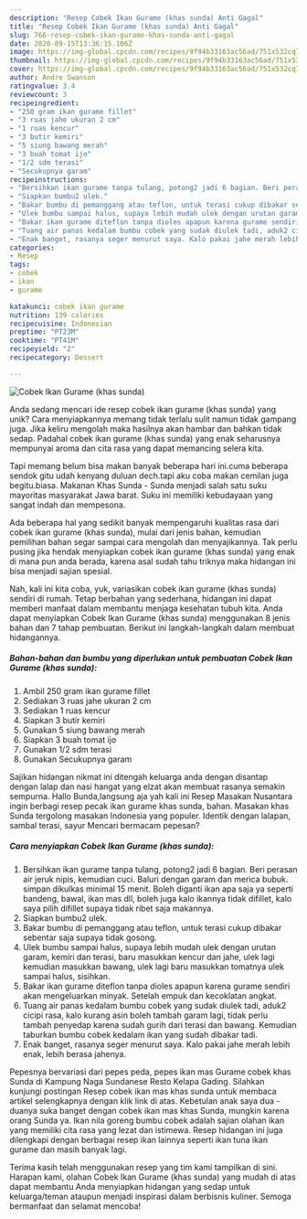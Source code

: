 ```yaml
---
description: "Resep Cobek Ikan Gurame (khas sunda) Anti Gagal"
title: "Resep Cobek Ikan Gurame (khas sunda) Anti Gagal"
slug: 766-resep-cobek-ikan-gurame-khas-sunda-anti-gagal
date: 2020-09-15T13:36:15.106Z
image: https://img-global.cpcdn.com/recipes/9f94b33163ac56ad/751x532cq70/cobek-ikan-gurame-khas-sunda-foto-resep-utama.jpg
thumbnail: https://img-global.cpcdn.com/recipes/9f94b33163ac56ad/751x532cq70/cobek-ikan-gurame-khas-sunda-foto-resep-utama.jpg
cover: https://img-global.cpcdn.com/recipes/9f94b33163ac56ad/751x532cq70/cobek-ikan-gurame-khas-sunda-foto-resep-utama.jpg
author: Andre Swanson
ratingvalue: 3.4
reviewcount: 3
recipeingredient:
- "250 gram ikan gurame fillet"
- "3 ruas jahe ukuran 2 cm"
- "1 ruas kencur"
- "3 butir kemiri"
- "5 siung bawang merah"
- "3 buah tomat ijo"
- "1/2 sdm terasi"
- "Secukupnya garam"
recipeinstructions:
- "Bersihkan ikan gurame tanpa tulang, potong2 jadi 6 bagian. Beri perasan air jeruk nipis, kemudian cuci. Baluri dengan garam dan merica bubuk. simpan dikulkas minimal 15 menit. Boleh diganti ikan apa saja ya seperti bandeng, bawal, ikan mas dll, boleh juga kalo ikannya tidak difillet, kalo saya pilih difillet supaya tidak ribet saja makannya."
- "Siapkan bumbu2 ulek."
- "Bakar bumbu di pemanggang atau teflon, untuk terasi cukup dibakar sebentar saja supaya tidak gosong."
- "Ulek bumbu sampai halus, supaya lebih mudah ulek dengan urutan garam, kemiri dan terasi, baru masukkan kencur dan jahe, ulek lagi kemudian masukkan bawang, ulek lagi baru masukkan tomatnya ulek sampai halus, sisihkan."
- "Bakar ikan gurame diteflon tanpa dioles apapun karena gurame sendiri akan mengeluarkan minyak. Setelah empuk dan kecoklatan angkat."
- "Tuang air panas kedalam bumbu cobek yang sudak diulek tadi, aduk2 cicipi rasa, kalo kurang asin boleh tambah garam lagi, tidak perlu tambah penyedap karena sudah gurih dari terasi dan bawang. Kemudian taburkan bumbu cobek kedalam ikan yang sudah dibakar tadi."
- "Enak banget, rasanya seger menurut saya. Kalo pakai jahe merah lebih enak, lebih berasa jahenya."
categories:
- Resep
tags:
- cobek
- ikan
- gurame

katakunci: cobek ikan gurame 
nutrition: 139 calories
recipecuisine: Indonesian
preptime: "PT23M"
cooktime: "PT41M"
recipeyield: "2"
recipecategory: Dessert

---
```



![Cobek Ikan Gurame (khas sunda)](https://img-global.cpcdn.com/recipes/9f94b33163ac56ad/751x532cq70/cobek-ikan-gurame-khas-sunda-foto-resep-utama.jpg)

Anda sedang mencari ide resep cobek ikan gurame (khas sunda) yang unik? Cara menyiapkannya memang tidak terlalu sulit namun tidak gampang juga. Jika keliru mengolah maka hasilnya akan hambar dan bahkan tidak sedap. Padahal cobek ikan gurame (khas sunda) yang enak seharusnya mempunyai aroma dan cita rasa yang dapat memancing selera kita.

Tapi memang belum bisa makan banyak beberapa hari ini.cuma beberapa sendok gitu udah kenyang duluan dech.tapi aku coba makan cemilan juga begitu.biasa. Makanan Khas Sunda - Sunda menjadi salah satu suku mayoritas masyarakat Jawa barat. Suku ini memiliki kebudayaan yang sangat indah dan mempesona.

Ada beberapa hal yang sedikit banyak mempengaruhi kualitas rasa dari cobek ikan gurame (khas sunda), mulai dari jenis bahan, kemudian pemilihan bahan segar sampai cara mengolah dan menyajikannya. Tak perlu pusing jika hendak menyiapkan cobek ikan gurame (khas sunda) yang enak di mana pun anda berada, karena asal sudah tahu triknya maka hidangan ini bisa menjadi sajian spesial.


Nah, kali ini kita coba, yuk, variasikan cobek ikan gurame (khas sunda) sendiri di rumah. Tetap berbahan yang sederhana, hidangan ini dapat memberi manfaat dalam membantu menjaga kesehatan tubuh kita. Anda dapat menyiapkan Cobek Ikan Gurame (khas sunda) menggunakan 8 jenis bahan dan 7 tahap pembuatan. Berikut ini langkah-langkah dalam membuat hidangannya.

<!--inarticleads1-->

##### Bahan-bahan dan bumbu yang diperlukan untuk pembuatan Cobek Ikan Gurame (khas sunda):

1. Ambil 250 gram ikan gurame fillet
1. Sediakan 3 ruas jahe ukuran 2 cm
1. Sediakan 1 ruas kencur
1. Siapkan 3 butir kemiri
1. Gunakan 5 siung bawang merah
1. Siapkan 3 buah tomat ijo
1. Gunakan 1/2 sdm terasi
1. Gunakan Secukupnya garam


Sajikan hidangan nikmat ini ditengah keluarga anda dengan disantap dengan lalap dan nasi hangat yang elzat akan membuat rasanya semakin sempurna. Hallo Bunda,langsung aja yah kali ini Resep Masakan Nusantara ingin berbagi resep pecak ikan gurame khas sunda, bahan. Masakan khas Sunda tergolong masakan Indonesia yang populer. Identik dengan lalapan, sambal terasi, sayur Mencari bermacam pepesan? 

<!--inarticleads2-->

##### Cara menyiapkan Cobek Ikan Gurame (khas sunda):

1. Bersihkan ikan gurame tanpa tulang, potong2 jadi 6 bagian. Beri perasan air jeruk nipis, kemudian cuci. Baluri dengan garam dan merica bubuk. simpan dikulkas minimal 15 menit. Boleh diganti ikan apa saja ya seperti bandeng, bawal, ikan mas dll, boleh juga kalo ikannya tidak difillet, kalo saya pilih difillet supaya tidak ribet saja makannya.
1. Siapkan bumbu2 ulek.
1. Bakar bumbu di pemanggang atau teflon, untuk terasi cukup dibakar sebentar saja supaya tidak gosong.
1. Ulek bumbu sampai halus, supaya lebih mudah ulek dengan urutan garam, kemiri dan terasi, baru masukkan kencur dan jahe, ulek lagi kemudian masukkan bawang, ulek lagi baru masukkan tomatnya ulek sampai halus, sisihkan.
1. Bakar ikan gurame diteflon tanpa dioles apapun karena gurame sendiri akan mengeluarkan minyak. Setelah empuk dan kecoklatan angkat.
1. Tuang air panas kedalam bumbu cobek yang sudak diulek tadi, aduk2 cicipi rasa, kalo kurang asin boleh tambah garam lagi, tidak perlu tambah penyedap karena sudah gurih dari terasi dan bawang. Kemudian taburkan bumbu cobek kedalam ikan yang sudah dibakar tadi.
1. Enak banget, rasanya seger menurut saya. Kalo pakai jahe merah lebih enak, lebih berasa jahenya.


Pepesnya bervariasi dari pepes peda, pepes ikan mas Gurame cobek khas Sunda di Kampung Naga Sundanese Resto Kelapa Gading. Silahkan kunjungi postingan Resep cobek ikan mas khas sunda untuk membaca artikel selengkapnya dengan klik link di atas. Kebetulan anak saya dua - duanya suka banget dengan cobek ikan mas khas Sunda, mungkin karena orang Sunda ya. Ikan nila goreng bumbu cobek adalah sajian olahan ikan yang memiliki cita rasa yang lezat dan istimewa. Resep hidangan ini juga dilengkapi dengan berbagai resep ikan lainnya seperti ikan tuna ikan gurame dan masih banyak lagi. 

Terima kasih telah menggunakan resep yang tim kami tampilkan di sini. Harapan kami, olahan Cobek Ikan Gurame (khas sunda) yang mudah di atas dapat membantu Anda menyiapkan hidangan yang sedap untuk keluarga/teman ataupun menjadi inspirasi dalam berbisnis kuliner. Semoga bermanfaat dan selamat mencoba!
